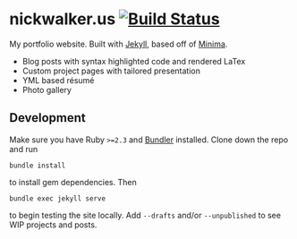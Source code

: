 # nickwalker.us [![Build Status](https://travis-ci.org/nickswalker/nickwalker.us.svg?branch=master)](https://travis-ci.org/nickswalker/nickwalker.us)

My portfolio website. Built with [Jekyll](https://jekyllrb.com), based off of [Minima](https://github.com/jekyll/minima).

* Blog posts with syntax highlighted code and rendered LaTex
* Custom project pages with tailored presentation
* YML based résumé
* Photo gallery

## Development

Make sure you have Ruby `>=2.3` and [Bundler](http://bundler.io/) installed. Clone down the repo and run

    bundle install

to install gem dependencies. Then

    bundle exec jekyll serve

to begin testing the site locally. Add `--drafts` and/or `--unpublished` to see WIP projects and posts.
